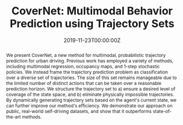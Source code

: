 ---
title: "CoverNet: Multimodal Behavior Prediction using Trajectory Sets"
authors:
- Tung Phan-Minh
- Elena Corina Grigore
- admin
- Oscar Beijbom
- Eric M. Wolff 
date: "2019-11-23T00:00:00Z"
doi: ""

# Schedule page publish date (NOT publication's date).
publishDate: "2020-04-01T00:00:00Z"

# Publication type.
# Legend: 0 = Uncategorized; 1 = Conference paper; 2 = Journal article;
# 3 = Preprint / Working Paper; 4 = Report; 5 = Book; 6 = Book section;
# 7 = Thesis; 8 = Patent
publication_types: ["1"]

# Publication name and optional abbreviated publication name.
publication: IEEE Conference on Computer Vision and Pattern Recognition
publication_short: In CVPR

abstract: We present CoverNet, a new method for multimodal, probabilistic trajectory prediction for urban driving. Previous work has employed a variety of methods, including multimodal regression, occupancy maps, and 1-step stochastic policies. We instead frame the trajectory prediction problem as classification over a diverse set of trajectories. The size of this set remains manageable due to the limited number of distinct actions that can be taken over a reasonable prediction horizon. We structure the trajectory set to a) ensure a desired level of coverage of the state space, and b) eliminate physically impossible trajectories. By dynamically generating trajectory sets based on the agent's current state, we can further improve our method's efficiency. We demonstrate our approach on public, real-world self-driving datasets, and show that it outperforms state-of-the-art methods.

# Summary. An optional shortened abstract.
summary: We present CoverNet, a new method for multimodal, probabilistic trajectory prediction for urban driving.

tags:
- Source Themes
featured: true

links:
- name: arXiv
  url: https://arxiv.org/abs/1911.10298
url_pdf: https://arxiv.org/pdf/1911.10298.pdf
url_code: ''
url_dataset: ''
url_poster: ''
url_project: ''
url_slides: ''
url_source: ''
url_video: ''

# Featured image
# To use, add an image named `featured.jpg/png` to your page's folder. 
image:
  caption: 'Image credit: [**Unsplash**](https://unsplash.com/photos/pLCdAaMFLTE)'
  focal_point: ""
  preview_only: false

# Associated Projects (optional).
#   Associate this publication with one or more of your projects.
#   Simply enter your project's folder or file name without extension.
#   E.g. `internal-project` references `content/project/internal-project/index.md`.
#   Otherwise, set `projects: []`.
projects:
- []

# Slides (optional).
#   Associate this publication with Markdown slides.
#   Simply enter your slide deck's filename without extension.
#   E.g. `slides: "example"` references `content/slides/example/index.md`.
#   Otherwise, set `slides: ""`.
slides: ""
---